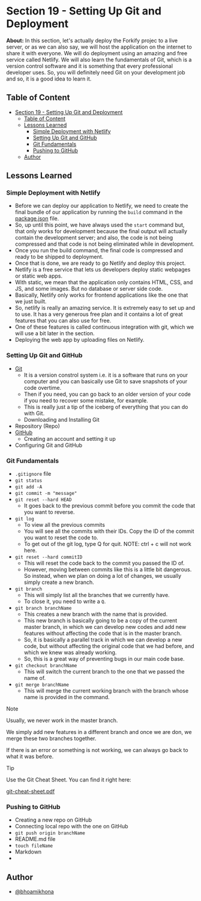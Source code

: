 # Section 19 - Setting Up Git and Deployment

**About:** In this section, let's actually deploy the Forkify projec to a live server, or as we can also say, we will host the application on the internet to share it with everyone. We will do deployment using an amazing and free service called Netlify. We will also learn the fundamentals of Git, which is a version control software and it is something that every professional developer uses. So, you will definitely need Git on your development job and so, it is a good idea to learn it.

## Table of Content

- [Section 19 - Setting Up Git and Deployment](#section-19---setting-up-git-and-deployment)
  - [Table of Content](#table-of-content)
  - [Lessons Learned](#lessons-learned)
    - [Simple Deployment with Netlify](#simple-deployment-with-netlify)
    - [Setting Up Git and GitHub](#setting-up-git-and-github)
    - [Git Fundamentals](#git-fundamentals)
    - [Pushing to GitHub](#pushing-to-github)
  - [Author](#author)

## Lessons Learned

### Simple Deployment with Netlify

- Before we can deploy our application to Netlify, we need to create the final bundle of our application by running the `build` command in the [package.json](../Section%2018/package.json) file.
- So, up until this point, we have always used the `start` command but, that only works for development because the final output will actually contain the development server; and also, the code is not being compressed and that code is not being eliminated while in development.
- Once you run the build command, the final code is compressed and ready to be shipped to deployment.
- Once that is done, we are ready to go Netlify and deploy this project.
- Netlify is a free service that lets us developers deploy static webpages or static web apps.
- With static, we mean that the application only contains HTML, CSS, and JS, and some images. But no database or server side code.
- Basically, Netlify only works for frontend applications like the one that we just built.
- So, netlify is really an amazing service. It is extremely easy to set up and to use. It has a very generous free plan and it contains a lot of great features that you can also use for free.
- One of these features is called continuous integration with git, which we will use a bit later in the section.
- Deploying the web app by uploading files on Netlify.

### Setting Up Git and GitHub

- [Git](https://git-scm.com/)
  - It is a version constrol system i.e. it is a software that runs on your computer and you can basically use Git to save snapshots of your code overtime.
  - Then if you need, you can go back to an older version of your code if you need to recover some mistake, for example.
  - This is really just a tip of the iceberg of everything that you can do with Git.
  - Downloading and Installing Git
- Repository (Repo)
- [GitHub](https://github.com/bhoamikhona)
  - Creating an account and setting it up
- Configuring Git and GitHub

### Git Fundamentals

- `.gitignore` file
- `git status`
- `git add -A`
- `git commit -m "message"`
- `git reset --hard HEAD`
  - It goes back to the previous commit before you commit the code that you want to reverse.
- `git log`
  - To view all the previous commits
  - You will see all the commits with their IDs. Copy the ID of the commit you want to reset the code to.
  - To get out of the git log, type Q for quit. NOTE: ctrl + c will not work here.
- `git reset --hard commitID`
  - This will reset the code back to the commit you passed the ID of.
  - However, moving between commits like this is a little bit dangerous. So instead, when we plan on doing a lot of changes, we usually simply create a new branch.
- `git branch`
  - This will simply list all the branches that we currently have.
  - To close it, you need to write a `Q`.
- `git branch branchName`
  - This creates a new branch with the name that is provided.
  - This new branch is basically going to be a copy of the current master branch, in which we can develop new codes and add new features without affecting the code that is in the master branch.
  - So, it is basically a parallel track in which we can develop a new code, but without affecting the original code that we had before, and which we knew was already working.
  - So, this is a great way of preventing bugs in our main code base.
- `git checkout branchName`
  - This will switch the current branch to the one that we passed the name of.
- `git merge branchName`
  - This will merge the current working branch with the branch whose name is provided in the command.

> [!NOTE]
>
> Usually, we never work in the master branch.
>
> We simply add new features in a different branch and once we are don, we merge these two branches together.
>
> If there is an error or something is not working, we can always go back to what it was before.

> [!TIP]
>
> Use the Git Cheat Sheet. You can find it right here:
>
> [git-cheat-sheet.pdf](https://github.com/user-attachments/files/16383761/git-cheat-sheet.pdf)

### Pushing to GitHub

- Creating a new repo on GitHub
- Connecting local repo with the one on GitHub
- `git push origin branchName`
- README.md file
- `touch fileName`
- Markdown
-

## Author

- [@bhoamikhona](https://github.com/bhoamikhona)
